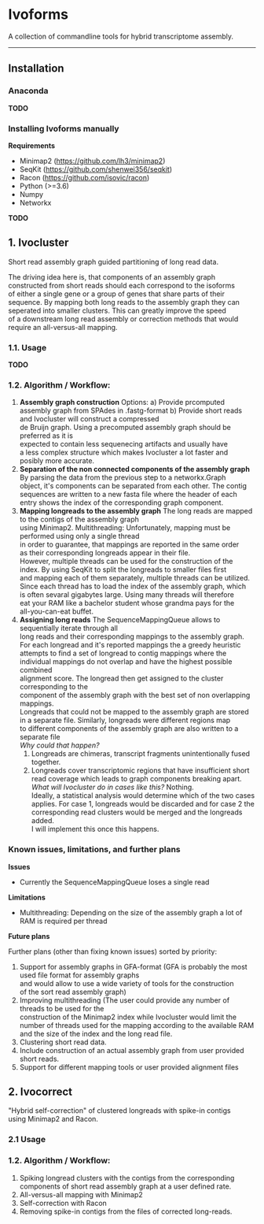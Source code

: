 # Ivoforms

A collection of commandline tools for hybrid transcriptome assembly.
    
--------------------------------------------------------------------

## Installation

### Anaconda

**TODO**

### Installing Ivoforms manually

**Requirements**

- Minimap2 (https://github.com/lh3/minimap2)
- SeqKit (https://github.com/shenwei356/seqkit)
- Racon (https://github.com/isovic/racon)
- Python (>=3.6)
- Numpy
- Networkx

**TODO**

## 1. Ivocluster

Short read assembly graph guided partitioning of long read data.

The driving idea here is, that components of an assembly graph<br>
constructed from short reads should each correspond to the isoforms<br>
of either a single gene or a group of genes that share parts of their<br>
sequence. By mapping both long reads to the assembly graph they can<br>
seperated into smaller clusters. This can greatly improve the speed<br>
of a downstream long read assembly or correction methods that would<br>
require an all-versus-all mapping.

### 1.1. Usage

**TODO**

### 1.2. Algorithm / Workflow:

1. **Assembly graph construction**
   Options:
   a) Provide prcomputed assembly graph from SPAdes in .fastg-format
   b) Provide short reads and Ivocluster will construct a compressed<br>
      de Bruijn graph.
   Using a precomputed assembly graph should be preferred as it is<br>
   expected to contain less sequenecing artifacts and usually have<br>
   a less complex structure which makes Ivocluster a lot faster and<br>
   posibly more accurate.
2. **Separation of the non connected components of the assembly graph**
   By parsing the data from the previous step to a networkx.Graph<br>
   object, it's components can be separated from each other. The contig<br>
   sequences are written to a new fasta file where the header of each<br>
   entry shows the index of the corresponding graph component.
3. **Mapping longreads to the assembly graph**
   The long reads are mapped to the contigs of the assembly graph<br>
   using Minimap2.
   Multithreading:
   Unfortunately, mapping must be performed using only a single thread<br>
   in order to guarantee, that mappings are reported in the same order<br>
   as their corresponding longreads appear in their file.<br>
   However, multiple threads can be used for the construction of the<br>
   index. By using SeqKit to split the longreads to smaller files first<br>
   and mapping each of them separately, multiple threads can be utilized.<br>
   Since each thread has to load the index of the assembly graph, which<br>
   is often sevaral gigabytes large. Using many threads will therefore<br>
   eat your RAM like a bachelor student whose grandma pays for the<br>
   all-you-can-eat buffet.
4. **Assigning long reads**
   The SequenceMappingQueue allows to sequentially iterate through all<br>
   long reads and their corresponding mappings to the assembly graph.<br>
   For each longread and it's reported mappings the a greedy heuristic<br>
   attempts to find a set of longread to contig mappings where the<br>
   individual mappings do not overlap and have the highest possible combined<br>
   alignment score.
   The longread then get assigned to the cluster corresponding to the<br>
   component of the assembly graph with the best set of non overlapping<br>
   mappings.<br>
   Longreads that could not be mapped to the assembly graph are stored<br>
   in a separate file. Similarly, longreads were different regions map<br>
   to different components of the assembly graph are also written to
   a separate file<br>
   *Why could that happen?*
   1. Longreads are chimeras, transcript fragments unintentionally fused<br>
      together.
   2. Longreads cover transcriptomic regions that have insufficient short<br>
      read coverage which leads to graph components breaking apart.
   *What will Ivocluster do in cases like this?*
    Nothing.<br>
    Ideally, a statistical analysis would determine which of the two cases<br>
    applies. For case 1, longreads would be discarded and for case 2 the<br>
    corresponding read clusters would be merged and the longreads added.<br>
    I will implement this once this happens.

### Known issues, limitations, and further plans

**Issues**
- Currently the SequenceMappingQueue loses a single read

**Limitations**
- Multithreading: Depending on the size of the assembly graph a lot of RAM
                  is required per thread

**Future plans**

Further plans (other than fixing known issues) sorted by priority:

1. Support for assembly graphs in GFA-format
   (GFA is probably the most used file format for assembly graphs<br>
   and would allow to use a wide variety of tools for the construction<br>
   of the sort read assembly graph)
2. Improving multithreading
   (The user could provide any number of threads to be used for the<br>
   construction of the Minimap2 index while Ivocluster would limit the<br>
   number of threads used for the mapping according to the available RAM<br>
   and the size of the index and the long read file.
3. Clustering short read data.
4. Include construction of an actual assembly graph from user provided
   short reads.
5. Support for different mapping tools or user provided alignment files

## 2. Ivocorrect

"Hybrid self-correction" of clustered longreads with spike-in contigs<br>
using Minimap2 and Racon.

### 2.1 Usage

### 1.2. Algorithm / Workflow:

1. Spiking longread clusters with the contigs from the corresponding<br>
   components of short read assembly graph at a user defined rate.
2. All-versus-all mapping with Minimap2
3. Self-correction with Racon
4. Removing spike-in contigs from the files of corrected long-reads.
                        
